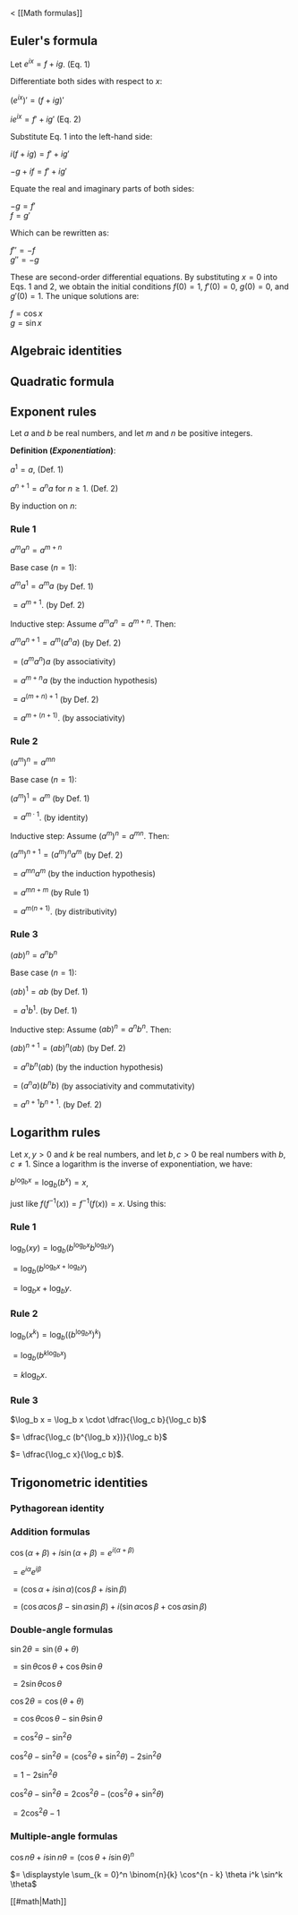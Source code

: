 < [[Math formulas]]

## Euler's formula

Let $e^{ix} = f + ig$. (Eq. 1)

Differentiate both sides with respect to $x$:

$(e^{ix})' = (f + ig)'$

$ie^{ix} = f' + ig'$ (Eq. 2)

Substitute Eq. 1 into the left-hand side:

$i(f + ig) = f' + ig'$

$-g + if = f' + ig'$

Equate the real and imaginary parts of both sides:

$-g = f'$
<br>
$f = g'$

Which can be rewritten as:

$f'' = -f$
<br>
$g'' = -g$

These are second-order differential equations. By substituting $x = 0$ into Eqs. 1 and 2, we obtain the initial conditions $f(0) = 1$, $f'(0) = 0$, $g(0) = 0$, and $g'(0) = 1$. The unique solutions are:

$f = \cos x$
<br>
$g = \sin x$

## Algebraic identities

## Quadratic formula

## Exponent rules

Let $a$ and $b$ be real numbers, and let $m$ and $n$ be positive integers.

**Definition (_Exponentiation_)**:

$a^1 = a$, (Def. 1)

$a^{n + 1} = a^n a$ for $n \ge 1$. (Def. 2)

By induction on $n$:

### Rule 1

$a^m a^n = a^{m + n}$

Base case ($n = 1$):

$a^m a^1 = a^m a$ (by Def. 1)

$= a^{m + 1}$. (by Def. 2)

Inductive step: Assume $a^m a^n = a^{m + n}$. Then:

$a^m a^{n + 1} = a^m (a^n a)$ (by Def. 2)

$= (a^m a^n) a$ (by associativity)

$= a^{m + n} a$ (by the induction hypothesis)

$= a^{(m + n) + 1}$ (by Def. 2)

$= a^{m + (n + 1)}$. (by associativity)

### Rule 2

$(a^m)^n = a^{mn}$

Base case ($n = 1$):

$(a^m)^1 = a^m$ (by Def. 1)

$= a^{m \cdot 1}$. (by identity)

Inductive step: Assume $(a^m)^n = a^{mn}$. Then:

$(a^m)^{n + 1} = (a^m)^n a^m$ (by Def. 2)

$= a^{mn} a^m$ (by the induction hypothesis)

$= a^{mn + m}$ (by Rule 1)

$= a^{m(n + 1)}$. (by distributivity)

### Rule 3

$(ab)^n = a^n b^n$

Base case ($n = 1$):

$(ab)^1 = ab$ (by Def. 1)

$= a^1 b^1$. (by Def. 1)

Inductive step: Assume $(ab)^n = a^n b^n$. Then:

$(ab)^{n + 1} = (ab)^n (ab)$ (by Def. 2)

$= a^n b^n (ab)$ (by the induction hypothesis)

$= (a^n a) (b^n b)$ (by associativity and commutativity)

$= a^{n + 1} b^{n + 1}$. (by Def. 2)

## Logarithm rules

Let $x, y > 0$ and $k$ be real numbers, and let $b, c > 0$ be real numbers with $b, c \ne 1$. Since a logarithm is the inverse of exponentiation, we have:

$b^{\log_b x} = \log_b (b^x) = x$,

just like $f(f^{-1}(x)) = f^{-1}(f(x)) = x$. Using this:

### Rule 1

$\log_b (xy) = \log_b (b^{\log_b x} b^{\log_b y})$

$= \log_b (b^{\log_b x + \log_b y})$

$= \log_b x + \log_b y$.

### Rule 2

$\log_b (x^k) = \log_b ((b^{\log_b x})^k)$

$= \log_b (b^{k \log_b x})$

$= k \log_b x$.

### Rule 3

$\log_b x = \log_b x \cdot \dfrac{\log_c b}{\log_c b}$

$= \dfrac{\log_c (b^{\log_b x})}{\log_c b}$

$= \dfrac{\log_c x}{\log_c b}$.

## Trigonometric identities

### Pythagorean identity

### Addition formulas

$\cos(\alpha + \beta) + i \sin(\alpha + \beta) = e^{i(\alpha + \beta)}$

$= e^{i \alpha} e^{i \beta}$

$= (\cos \alpha + i \sin \alpha)(\cos \beta + i \sin \beta)$

$= (\cos \alpha \cos \beta - \sin \alpha \sin \beta) + i(\sin \alpha \cos \beta + \cos \alpha \sin \beta)$

### Double-angle formulas

$\sin 2 \theta = \sin(\theta + \theta)$

$= \sin \theta \cos \theta + \cos \theta \sin \theta$

$= 2 \sin \theta \cos \theta$

$\cos 2 \theta = \cos(\theta + \theta)$

$= \cos \theta \cos \theta - \sin \theta \sin \theta$

$= \cos^2 \theta - \sin^2 \theta$

$\cos^2 \theta - \sin^2 \theta = (\cos^2 \theta + \sin^2 \theta) - 2 \sin^2 \theta$

$= 1 - 2 \sin^2 \theta$

$\cos^2 \theta - \sin^2 \theta = 2 \cos^2 \theta - (\cos^2 \theta + \sin^2 \theta)$

$= 2 \cos^2 \theta - 1$

### Multiple-angle formulas

$\cos n \theta + i \sin n \theta = (\cos \theta + i \sin \theta)^n$

$= \displaystyle \sum_{k = 0}^n \binom{n}{k} \cos^{n - k} \theta i^k \sin^k \theta$

[[#math|Math]]
